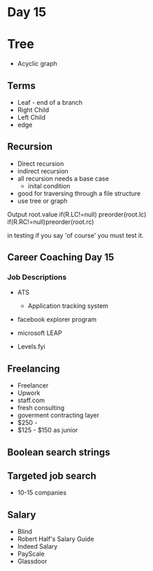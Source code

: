 # Day 15

# Tree
- Acyclic graph

## Terms
- Leaf - end of a branch
- Right Child
- Left Child
- edge

## Recursion
- Direct recursion
- indirect recursion
- all recursion needs a base case
    - inital condition
- good for traversing through a file structure
- use tree or graph

Output root.value
if(R.LC!=null)
preorder(root.lc)
if(R.RC!=null)preorder(root.rc)

in testing if you say 'of course' you must test it.

## Career Coaching Day 15
### Job Descriptions
- ATS
    - Application tracking system
- facebook explorer program

- microsoft LEAP
- Levels.fyi

## Freelancing
- Freelancer
- Upwork
- staff.com
- fresh consulting
- goverment contracting layer
- $250 - 
- $125 - $150 as junior

## Boolean search strings
## Targeted job search
- 10-15 companies

## Salary
- Blind
- Robert Half's Salary Guide
- Indeed Salary
- PayScale
- Glassdoor

